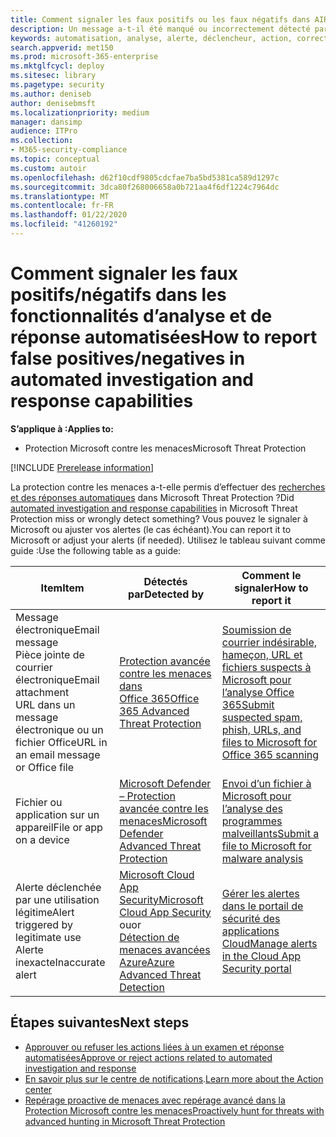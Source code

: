 ```yaml
---
title: Comment signaler les faux positifs ou les faux négatifs dans AIR dans la protection contre les menaces Microsoft
description: Un message a-t-il été manqué ou incorrectement détecté par AIR dans la protection contre les menaces Microsoft ? Découvrez comment soumettre des faux positifs ou faux négatifs à Microsoft pour analyse.
keywords: automatisation, analyse, alerte, déclencheur, action, correction, faux positif, faux négatif
search.appverid: met150
ms.prod: microsoft-365-enterprise
ms.mktglfcycl: deploy
ms.sitesec: library
ms.pagetype: security
ms.author: deniseb
author: denisebmsft
ms.localizationpriority: medium
manager: dansimp
audience: ITPro
ms.collection:
- M365-security-compliance
ms.topic: conceptual
ms.custom: autoir
ms.openlocfilehash: d62f10cdf9805cdcfae7ba5bd5381ca589d1297c
ms.sourcegitcommit: 3dca80f268006658a0b721aa4f6df1224c7964dc
ms.translationtype: MT
ms.contentlocale: fr-FR
ms.lasthandoff: 01/22/2020
ms.locfileid: "41260192"
---
```

# <a name="how-to-report-false-positivesnegatives-in-automated-investigation-and-response-capabilities"></a><span data-ttu-id="51e15-105">Comment signaler les faux positifs/négatifs dans les fonctionnalités d’analyse et de réponse automatisées</span><span class="sxs-lookup"><span data-stu-id="51e15-105">How to report false positives/negatives in automated investigation and response capabilities</span></span>

<span data-ttu-id="51e15-106">**S’applique à :**</span><span class="sxs-lookup"><span data-stu-id="51e15-106">**Applies to:**</span></span>
- <span data-ttu-id="51e15-107">Protection Microsoft contre les menaces</span><span class="sxs-lookup"><span data-stu-id="51e15-107">Microsoft Threat Protection</span></span>

[!INCLUDE [Prerelease information](../includes/prerelease.md)]

<span data-ttu-id="51e15-108">La protection contre les menaces a-t-elle permis d’effectuer des [recherches et des réponses automatiques](mtp-autoir.md) dans Microsoft Threat Protection ?</span><span class="sxs-lookup"><span data-stu-id="51e15-108">Did [automated investigation and response capabilities](mtp-autoir.md) in Microsoft Threat Protection miss or wrongly detect something?</span></span> <span data-ttu-id="51e15-109">Vous pouvez le signaler à Microsoft ou ajuster vos alertes (le cas échéant).</span><span class="sxs-lookup"><span data-stu-id="51e15-109">You can report it to Microsoft or adjust your alerts (if needed).</span></span> <span data-ttu-id="51e15-110">Utilisez le tableau suivant comme guide :</span><span class="sxs-lookup"><span data-stu-id="51e15-110">Use the following table as a guide:</span></span> 


|<span data-ttu-id="51e15-111">Item</span><span class="sxs-lookup"><span data-stu-id="51e15-111">Item</span></span>  |<span data-ttu-id="51e15-112">Détectés par</span><span class="sxs-lookup"><span data-stu-id="51e15-112">Detected by</span></span>  |<span data-ttu-id="51e15-113">Comment le signaler</span><span class="sxs-lookup"><span data-stu-id="51e15-113">How to report it</span></span>  |
|---------|---------|---------|
|<span data-ttu-id="51e15-114">Message électronique</span><span class="sxs-lookup"><span data-stu-id="51e15-114">Email message</span></span> <br/><span data-ttu-id="51e15-115">Pièce jointe de courrier électronique</span><span class="sxs-lookup"><span data-stu-id="51e15-115">Email attachment</span></span> <br/><span data-ttu-id="51e15-116">URL dans un message électronique ou un fichier Office</span><span class="sxs-lookup"><span data-stu-id="51e15-116">URL in an email message or Office file</span></span>      |[<span data-ttu-id="51e15-117">Protection avancée contre les menaces dans Office 365</span><span class="sxs-lookup"><span data-stu-id="51e15-117">Office 365 Advanced Threat Protection</span></span>](https://docs.microsoft.com/microsoft-365/security/office-365-security/office-365-atp)        |[<span data-ttu-id="51e15-118">Soumission de courrier indésirable, hameçon, URL et fichiers suspects à Microsoft pour l’analyse Office 365</span><span class="sxs-lookup"><span data-stu-id="51e15-118">Submit suspected spam, phish, URLs, and files to Microsoft for Office 365 scanning</span></span>](https://docs.microsoft.com/microsoft-365/security/office-365-security/admin-submission)         |
|<span data-ttu-id="51e15-119">Fichier ou application sur un appareil</span><span class="sxs-lookup"><span data-stu-id="51e15-119">File or app on a device</span></span>    |[<span data-ttu-id="51e15-120">Microsoft Defender – Protection avancée contre les menaces</span><span class="sxs-lookup"><span data-stu-id="51e15-120">Microsoft Defender Advanced Threat Protection</span></span>](https://docs.microsoft.com/windows/security/threat-protection)         |[<span data-ttu-id="51e15-121">Envoi d’un fichier à Microsoft pour l’analyse des programmes malveillants</span><span class="sxs-lookup"><span data-stu-id="51e15-121">Submit a file to Microsoft for malware analysis</span></span>](https://www.microsoft.com/wdsi/filesubmission)         |
|<span data-ttu-id="51e15-122">Alerte déclenchée par une utilisation légitime</span><span class="sxs-lookup"><span data-stu-id="51e15-122">Alert triggered by legitimate use</span></span> <br/><span data-ttu-id="51e15-123">Alerte inexacte</span><span class="sxs-lookup"><span data-stu-id="51e15-123">Inaccurate alert</span></span>    |[<span data-ttu-id="51e15-124">Microsoft Cloud App Security</span><span class="sxs-lookup"><span data-stu-id="51e15-124">Microsoft Cloud App Security</span></span>](https://docs.microsoft.com/cloud-app-security)<br/> <span data-ttu-id="51e15-125">ou</span><span class="sxs-lookup"><span data-stu-id="51e15-125">or</span></span> <br/>[<span data-ttu-id="51e15-126">Détection de menaces avancées Azure</span><span class="sxs-lookup"><span data-stu-id="51e15-126">Azure Advanced Threat Detection</span></span>](https://docs.microsoft.com/azure/security/fundamentals/threat-detection)         |[<span data-ttu-id="51e15-127">Gérer les alertes dans le portail de sécurité des applications Cloud</span><span class="sxs-lookup"><span data-stu-id="51e15-127">Manage alerts in the Cloud App Security portal</span></span>](https://docs.microsoft.com/cloud-app-security/managing-alerts)         |


## <a name="next-steps"></a><span data-ttu-id="51e15-128">Étapes suivantes</span><span class="sxs-lookup"><span data-stu-id="51e15-128">Next steps</span></span>

- [<span data-ttu-id="51e15-129">Approuver ou refuser les actions liées à un examen et réponse automatisées</span><span class="sxs-lookup"><span data-stu-id="51e15-129">Approve or reject actions related to automated investigation and response</span></span>](mtp-autoir-actions.md)
- <span data-ttu-id="51e15-130">[En savoir plus sur le centre de notifications](mtp-action-center.md).</span><span class="sxs-lookup"><span data-stu-id="51e15-130">[Learn more about the Action center](mtp-action-center.md)</span></span>
- [<span data-ttu-id="51e15-131">Repérage proactive de menaces avec repérage avancé dans la Protection Microsoft contre les menaces</span><span class="sxs-lookup"><span data-stu-id="51e15-131">Proactively hunt for threats with advanced hunting in Microsoft Threat Protection</span></span>](advanced-hunting-overview.md)
